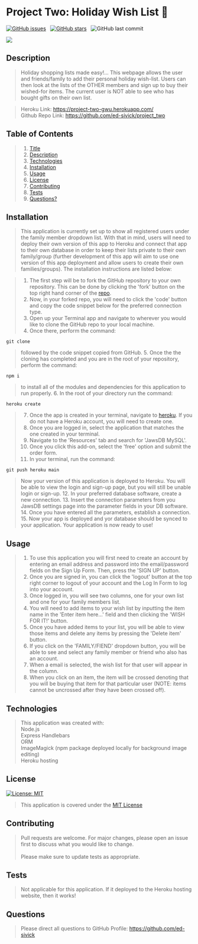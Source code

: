 # Project Two: Holiday Wish List :gift:

[![GitHub issues](https://img.shields.io/github/issues/seahopki12/project_two?style=for-the-badge)](https://github.com/seahopki12/project_two/issues) &nbsp;
[![GitHub stars](https://img.shields.io/github/stars/seahopki12/project_two?style=for-the-badge)](https://github.com/seahopki12/project_two/stargazers) &nbsp;
![GitHub last commit](https://img.shields.io/github/last-commit/seahopki12/project_two?style=for-the-badge)  

![](public/images/wish_list.gif)
  
## Description
>Holiday shopping lists made easy!... This webpage allows the user and friends/family to add their personal holiday wish-list. Users can then look at the lists of the OTHER members and sign up to buy their wished-for items. The current user is NOT able to see who has bought gifts on their own list.  

> Heroku Link: https://project-two-gwu.herokuapp.com/   
> Github Repo Link: https://github.com/ed-sivick/project_two 
  
## Table of Contents
>1. [Title](#Title)
>2. [Description](#Description)
>3. [Technologies](#Technologies)
>4. [Installation](#Installation)
>5. [Usage](#Usage)
>6. [License](#License)
>7. [Contributing](#Contributing)
>8. [Tests](#Tests)
>9. [Questions?](#Questions?)
  
## Installation
>This application is currently set up to show all registered users under the family member dropdown list. With that in mind, users will need to deploy their own version of this app to Heroku and connect that app to their own database in order to keep their lists private to their own family/group (further development of this app will aim to use one version of this app deployment and allow users to create their own families/groups). The installation instructions are listed below:

>1. The first step will be to fork the GitHub repository to your own repository. This can be done by clicking the 'fork' button on the top right hand corner of the [repo](https://github.com/seahopki12/project_two).
>2. Now, in your forked repo, you will need to click the 'code' button and copy the code snippet below for the preferred connection type.
>3. Open up your Terminal app and navigate to wherever you would like to clone the GitHub repo to your local machine.
>4. Once there, perform the command: 
```
git clone 
```
>followed by the code snippet copied from GitHub.
>5. Once the the cloning has completed and you are in the root of your repository, perform the command:
```
npm i
```
>to install all of the modules and dependencies for this application to run properly.
>6. In the root of your directory run the command:
```
heroku create
```
>7. Once the app is created in your terminal, navigate to [heroku](https://heroku.com).
If you do not have a Heroku account, you will need to create one.
>8. Once you are logged in, select the application that matches the one created in your terminal.
>9. Navigate to the 'Resources' tab and search for 'JawsDB MySQL'.
>10. Once you click this add-on, select the 'free' option and submit the order form.
>11. In your terminal, run the command: 
```
git push heroku main
```
>Now your version of this application is deployed to Heroku. You will be able to view the login and sign-up page, but you will still be unable login or sign-up.
>12. In your preferred database software, create a new connection.
>13. Insert the connection parameters from you JawsDB settings page into the parameter fields in your DB software.
>14. Once you have entered all the parameters, establish a connection.
>15. Now your app is deployed and yor database should be synced to your application. Your application is now ready to use!

## Usage
>1. To use this application you will first need to create an account by entering an email address and password into the email/password fields on the Sign Up Form. Then, press the 'SIGN UP' button.
>2. Once you are signed in, you can click the 'logout' button at the top right corner to logout of your account and the Log In Form to log into your account.
>3. Once logged in, you will see two columns, one for your own list and one for your family members list.
>4. You will need to add items to your wish list by inputting the item name in the 'Enter item here...' field and then clicking the 'WISH FOR IT!' button.
>5. Once you have added items to your list, you will be able to view those items and delete any items by pressing the 'Delete item' button.
>6. If you click on the 'FAMILY/FIEND' dropdown button, you will be able to see and select any family member or friend who also has an account.
>7. When a email is selected, the wish list for that user will appear in the column.
>8. When you click on an item, the item will be crossed denoting that you will be buying that item for that particular user (NOTE: items cannot be uncrossed after they have been crossed off).

## Technologies
>This application was created with:  
> Node.js  
> Express 
> Handlebars  
> ORM  
> ImageMagick (npm package deployed locally for background image editing)   
> Heroku hosting  
  
## License
[![License: MIT](https://img.shields.io/badge/License-MIT-blue.svg)](https://opensource.org/licenses/MIT)
>This application is covered under the [MIT License](https://opensource.org/licenses/MIT)
  
## Contributing
>Pull requests are welcome. For major changes, please open an issue first to discuss what you would like to change.<br/><br/>
>Please make sure to update tests as appropriate.  

## Tests
>Not applicable for this application. If it deployed to the Heroku hosting website, then it works!  

## Questions  
>Please direct all questions to GitHub Profile: https://github.com/ed-sivick 
